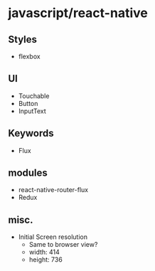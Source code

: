 # javascript/react-native

## Styles

* flexbox

## UI

* Touchable
* Button
* InputText

## Keywords

* Flux

## modules

* react-native-router-flux
* Redux

## misc.

* Initial Screen resolution
    * Same to browser view?
    * width: 414
    * height: 736
